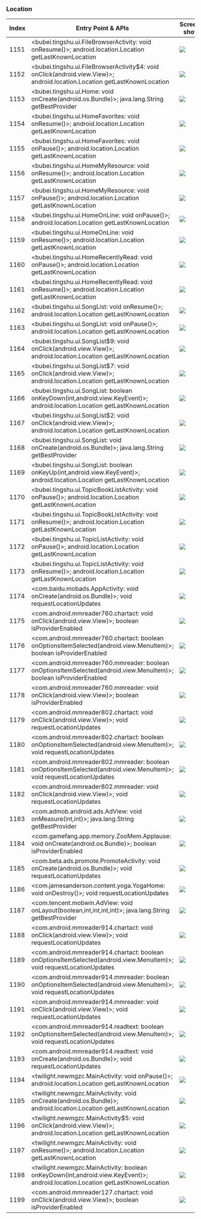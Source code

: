 ### Location
| Index | Entry Point & APIs | Screen shot | Resource id | Label |
| ------------- | ------------- | ------------- |-------------|-------------|
| 1151 | <bubei.tingshu.ui.FileBrowserActivity: void onResume()>; android.location.Location getLastKnownLocation | ![](D:\COSMOS\output\py\Drebin\VirusShare_Android_20130506\VirusShare_42e74c59a013383d09dbe74eedbf7a13\bubei.tingshu.ui.FileBrowserActivity.png) |  | |
| 1152 | <bubei.tingshu.ui.FileBrowserActivity$4: void onClick(android.view.View)>; android.location.Location getLastKnownLocation | ![](D:\COSMOS\output\py\Drebin\VirusShare_Android_20130506\VirusShare_42e74c59a013383d09dbe74eedbf7a13\bubei.tingshu.ui.FileBrowserActivity.png) |  | |
| 1153 | <bubei.tingshu.ui.Home: void onCreate(android.os.Bundle)>; java.lang.String getBestProvider | ![](D:\COSMOS\output\py\Drebin\VirusShare_Android_20130506\VirusShare_42e74c59a013383d09dbe74eedbf7a13\bubei.tingshu.ui.Home.png) |  | |
| 1154 | <bubei.tingshu.ui.HomeFavorites: void onResume()>; android.location.Location getLastKnownLocation | ![](D:\COSMOS\output\py\Drebin\VirusShare_Android_20130506\VirusShare_42e74c59a013383d09dbe74eedbf7a13\bubei.tingshu.ui.HomeFavorites.png) |  | |
| 1155 | <bubei.tingshu.ui.HomeFavorites: void onPause()>; android.location.Location getLastKnownLocation | ![](D:\COSMOS\output\py\Drebin\VirusShare_Android_20130506\VirusShare_42e74c59a013383d09dbe74eedbf7a13\bubei.tingshu.ui.HomeFavorites.png) |  | |
| 1156 | <bubei.tingshu.ui.HomeMyResource: void onResume()>; android.location.Location getLastKnownLocation | ![](D:\COSMOS\output\py\Drebin\VirusShare_Android_20130506\VirusShare_42e74c59a013383d09dbe74eedbf7a13\bubei.tingshu.ui.HomeMyResource.png) |  | |
| 1157 | <bubei.tingshu.ui.HomeMyResource: void onPause()>; android.location.Location getLastKnownLocation | ![](D:\COSMOS\output\py\Drebin\VirusShare_Android_20130506\VirusShare_42e74c59a013383d09dbe74eedbf7a13\bubei.tingshu.ui.HomeMyResource.png) |  | |
| 1158 | <bubei.tingshu.ui.HomeOnLine: void onPause()>; android.location.Location getLastKnownLocation | ![](D:\COSMOS\output\py\Drebin\VirusShare_Android_20130506\VirusShare_42e74c59a013383d09dbe74eedbf7a13\bubei.tingshu.ui.HomeOnLine.png) |  | |
| 1159 | <bubei.tingshu.ui.HomeOnLine: void onResume()>; android.location.Location getLastKnownLocation | ![](D:\COSMOS\output\py\Drebin\VirusShare_Android_20130506\VirusShare_42e74c59a013383d09dbe74eedbf7a13\bubei.tingshu.ui.HomeOnLine.png) |  | |
| 1160 | <bubei.tingshu.ui.HomeRecentlyRead: void onPause()>; android.location.Location getLastKnownLocation | ![](D:\COSMOS\output\py\Drebin\VirusShare_Android_20130506\VirusShare_42e74c59a013383d09dbe74eedbf7a13\bubei.tingshu.ui.HomeRecentlyRead.png) |  | |
| 1161 | <bubei.tingshu.ui.HomeRecentlyRead: void onResume()>; android.location.Location getLastKnownLocation | ![](D:\COSMOS\output\py\Drebin\VirusShare_Android_20130506\VirusShare_42e74c59a013383d09dbe74eedbf7a13\bubei.tingshu.ui.HomeRecentlyRead.png) |  | |
| 1162 | <bubei.tingshu.ui.SongList: void onResume()>; android.location.Location getLastKnownLocation | ![](D:\COSMOS\output\py\Drebin\VirusShare_Android_20130506\VirusShare_42e74c59a013383d09dbe74eedbf7a13\bubei.tingshu.ui.SongList.png) |  | |
| 1163 | <bubei.tingshu.ui.SongList: void onPause()>; android.location.Location getLastKnownLocation | ![](D:\COSMOS\output\py\Drebin\VirusShare_Android_20130506\VirusShare_42e74c59a013383d09dbe74eedbf7a13\bubei.tingshu.ui.SongList.png) |  | |
| 1164 | <bubei.tingshu.ui.SongList$9: void onClick(android.view.View)>; android.location.Location getLastKnownLocation | ![](D:\COSMOS\output\py\Drebin\VirusShare_Android_20130506\VirusShare_42e74c59a013383d09dbe74eedbf7a13\bubei.tingshu.ui.SongList.png) |  | |
| 1165 | <bubei.tingshu.ui.SongList$7: void onClick(android.view.View)>; android.location.Location getLastKnownLocation | ![](D:\COSMOS\output\py\Drebin\VirusShare_Android_20130506\VirusShare_42e74c59a013383d09dbe74eedbf7a13\bubei.tingshu.ui.SongList.png) |  | |
| 1166 | <bubei.tingshu.ui.SongList: boolean onKeyDown(int,android.view.KeyEvent)>; android.location.Location getLastKnownLocation | ![](D:\COSMOS\output\py\Drebin\VirusShare_Android_20130506\VirusShare_42e74c59a013383d09dbe74eedbf7a13\bubei.tingshu.ui.SongList.png) |  | |
| 1167 | <bubei.tingshu.ui.SongList$2: void onClick(android.view.View)>; android.location.Location getLastKnownLocation | ![](D:\COSMOS\output\py\Drebin\VirusShare_Android_20130506\VirusShare_42e74c59a013383d09dbe74eedbf7a13\bubei.tingshu.ui.SongList.png) |  | |
| 1168 | <bubei.tingshu.ui.SongList: void onCreate(android.os.Bundle)>; java.lang.String getBestProvider | ![](D:\COSMOS\output\py\Drebin\VirusShare_Android_20130506\VirusShare_42e74c59a013383d09dbe74eedbf7a13\bubei.tingshu.ui.SongList.png) |  | |
| 1169 | <bubei.tingshu.ui.SongList: boolean onKeyUp(int,android.view.KeyEvent)>; android.location.Location getLastKnownLocation | ![](D:\COSMOS\output\py\Drebin\VirusShare_Android_20130506\VirusShare_42e74c59a013383d09dbe74eedbf7a13\bubei.tingshu.ui.SongList.png) |  | |
| 1170 | <bubei.tingshu.ui.TopicBookListActivity: void onPause()>; android.location.Location getLastKnownLocation | ![](D:\COSMOS\output\py\Drebin\VirusShare_Android_20130506\VirusShare_42e74c59a013383d09dbe74eedbf7a13\bubei.tingshu.ui.TopicBookListActivity.png) |  | |
| 1171 | <bubei.tingshu.ui.TopicBookListActivity: void onResume()>; android.location.Location getLastKnownLocation | ![](D:\COSMOS\output\py\Drebin\VirusShare_Android_20130506\VirusShare_42e74c59a013383d09dbe74eedbf7a13\bubei.tingshu.ui.TopicBookListActivity.png) |  | |
| 1172 | <bubei.tingshu.ui.TopicListActivity: void onPause()>; android.location.Location getLastKnownLocation | ![](D:\COSMOS\output\py\Drebin\VirusShare_Android_20130506\VirusShare_42e74c59a013383d09dbe74eedbf7a13\bubei.tingshu.ui.TopicListActivity.png) |  | |
| 1173 | <bubei.tingshu.ui.TopicListActivity: void onResume()>; android.location.Location getLastKnownLocation | ![](D:\COSMOS\output\py\Drebin\VirusShare_Android_20130506\VirusShare_42e74c59a013383d09dbe74eedbf7a13\bubei.tingshu.ui.TopicListActivity.png) |  | |
| 1174 | <com.baidu.mobads.AppActivity: void onCreate(android.os.Bundle)>; void requestLocationUpdates | ![](D:\COSMOS\output\py\Drebin\VirusShare_Android_20130506\VirusShare_fdc770a89014a894efa22bb569c4e822\com.baidu.mobads.AppActivity.png) |  | |
| 1175 | <com.android.mmreader760.chartact: void onClick(android.view.View)>; boolean isProviderEnabled | ![](D:\COSMOS\output\py\Drebin\VirusShare_Android_20130506\VirusShare_3fcdea1941935e2427437175c2e19289\com.android.mmreader760.chartact.png) |  | |
| 1176 | <com.android.mmreader760.chartact: boolean onOptionsItemSelected(android.view.MenuItem)>; boolean isProviderEnabled | ![](D:\COSMOS\output\py\Drebin\VirusShare_Android_20130506\VirusShare_3fcdea1941935e2427437175c2e19289\com.android.mmreader760.chartact.png) |  | |
| 1177 | <com.android.mmreader760.mmreader: boolean onOptionsItemSelected(android.view.MenuItem)>; boolean isProviderEnabled | ![](D:\COSMOS\output\py\Drebin\VirusShare_Android_20130506\VirusShare_3fcdea1941935e2427437175c2e19289\com.android.mmreader760.mmreader.png) |  | |
| 1178 | <com.android.mmreader760.mmreader: void onClick(android.view.View)>; boolean isProviderEnabled | ![](D:\COSMOS\output\py\Drebin\VirusShare_Android_20130506\VirusShare_3fcdea1941935e2427437175c2e19289\com.android.mmreader760.mmreader.png) |  | |
| 1179 | <com.android.mmreader802.chartact: void onClick(android.view.View)>; void requestLocationUpdates | ![](D:\COSMOS\output\py\Drebin\VirusShare_Android_20130506\VirusShare_e307ac28a7fc57251d81b61695d58b19\com.android.mmreader802.chartact.png) |  | |
| 1180 | <com.android.mmreader802.chartact: boolean onOptionsItemSelected(android.view.MenuItem)>; void requestLocationUpdates | ![](D:\COSMOS\output\py\Drebin\VirusShare_Android_20130506\VirusShare_e307ac28a7fc57251d81b61695d58b19\com.android.mmreader802.chartact.png) |  | |
| 1181 | <com.android.mmreader802.mmreader: boolean onOptionsItemSelected(android.view.MenuItem)>; void requestLocationUpdates | ![](D:\COSMOS\output\py\Drebin\VirusShare_Android_20130506\VirusShare_e307ac28a7fc57251d81b61695d58b19\com.android.mmreader802.mmreader.png) |  | |
| 1182 | <com.android.mmreader802.mmreader: void onClick(android.view.View)>; void requestLocationUpdates | ![](D:\COSMOS\output\py\Drebin\VirusShare_Android_20130506\VirusShare_e307ac28a7fc57251d81b61695d58b19\com.android.mmreader802.mmreader.png) |  | |
| 1183 | <com.admob.android.ads.AdView: void onMeasure(int,int)>; java.lang.String getBestProvider | ![](D:\COSMOS\output\py\Drebin\VirusShare_Android_20130506\VirusShare_a48002cb40882b7b4fc6821119bdb2a6\com.sillycube.android.mathscramble.SmartMathMain.png) | {'2131165189': <sensitive_component.SensitiveComponent.SensitiveView object at 0x000001D8DF037F28>} | |
| 1184 | <com.gamefang.app.memory.ZooMem.Applause: void onCreate(android.os.Bundle)>; boolean isProviderEnabled | ![](D:\COSMOS\output\py\Drebin\VirusShare_Android_20130506\VirusShare_4012784515fa4fd95903f0049b3e6ab3\com.gamefang.app.memory.ZooMem.Applause.png) |  | |
| 1185 | <com.beta.ads.promote.PromoteActivity: void onCreate(android.os.Bundle)>; void requestLocationUpdates | ![](D:\COSMOS\output\py\Drebin\VirusShare_Android_20130506\VirusShare_402ff86c3394c7003dce805476cb471f\com.beta.ads.promote.PromoteActivity.png) |  | |
| 1186 | <com.jamesanderson.content.yoga.YogaHome: void onDestroy()>; void requestLocationUpdates | ![](D:\COSMOS\output\py\Drebin\VirusShare_Android_20130506\VirusShare_402ff86c3394c7003dce805476cb471f\com.jamesanderson.content.yoga.YogaHome.png) |  | |
| 1187 | <com.tencent.mobwin.AdView: void onLayout(boolean,int,int,int,int)>; java.lang.String getBestProvider | ![](D:\COSMOS\output\py\Drebin\VirusShare_Android_20130506\VirusShare_403ba8baabd93af636a938d7fd723a61\cn.playboy.oneclickroot.UniversalAndroot.png) | {'2130903040': <sensitive_component.SensitiveComponent.SensitiveView object at 0x000001D8DEC66DA0>} | |
| 1188 | <com.android.mmreader914.chartact: void onClick(android.view.View)>; void requestLocationUpdates | ![](D:\COSMOS\output\py\Drebin\VirusShare_Android_20130506\VirusShare_40776cbbbaff85692ea3c7c6c6b3e44a\com.android.mmreader914.chartact.png) |  | |
| 1189 | <com.android.mmreader914.chartact: boolean onOptionsItemSelected(android.view.MenuItem)>; void requestLocationUpdates | ![](D:\COSMOS\output\py\Drebin\VirusShare_Android_20130506\VirusShare_40776cbbbaff85692ea3c7c6c6b3e44a\com.android.mmreader914.chartact.png) |  | |
| 1190 | <com.android.mmreader914.mmreader: boolean onOptionsItemSelected(android.view.MenuItem)>; void requestLocationUpdates | ![](D:\COSMOS\output\py\Drebin\VirusShare_Android_20130506\VirusShare_40776cbbbaff85692ea3c7c6c6b3e44a\com.android.mmreader914.mmreader.png) |  | |
| 1191 | <com.android.mmreader914.mmreader: void onClick(android.view.View)>; void requestLocationUpdates | ![](D:\COSMOS\output\py\Drebin\VirusShare_Android_20130506\VirusShare_40776cbbbaff85692ea3c7c6c6b3e44a\com.android.mmreader914.mmreader.png) |  | |
| 1192 | <com.android.mmreader914.readtext: boolean onOptionsItemSelected(android.view.MenuItem)>; void requestLocationUpdates | ![](D:\COSMOS\output\py\Drebin\VirusShare_Android_20130506\VirusShare_40776cbbbaff85692ea3c7c6c6b3e44a\com.android.mmreader914.readtext.png) |  | |
| 1193 | <com.android.mmreader914.readtext: void onCreate(android.os.Bundle)>; void requestLocationUpdates | ![](D:\COSMOS\output\py\Drebin\VirusShare_Android_20130506\VirusShare_40776cbbbaff85692ea3c7c6c6b3e44a\com.android.mmreader914.readtext.png) |  | |
| 1194 | <twilight.newmgzc.MainActivity: void onPause()>; android.location.Location getLastKnownLocation | ![](D:\COSMOS\output\py\Drebin\VirusShare_Android_20130506\VirusShare_40d63cd2d4d5123b19f89940b206a85d\twilight.newmgzc.MainActivity.png) |  | |
| 1195 | <twilight.newmgzc.MainActivity: void onCreate(android.os.Bundle)>; android.location.Location getLastKnownLocation | ![](D:\COSMOS\output\py\Drebin\VirusShare_Android_20130506\VirusShare_40d63cd2d4d5123b19f89940b206a85d\twilight.newmgzc.MainActivity.png) |  | |
| 1196 | <twilight.newmgzc.MainActivity$5: void onClick(android.view.View)>; android.location.Location getLastKnownLocation | ![](D:\COSMOS\output\py\Drebin\VirusShare_Android_20130506\VirusShare_40d63cd2d4d5123b19f89940b206a85d\twilight.newmgzc.MainActivity.png) | {'2131165190': <sensitive_component.SensitiveComponent.SensitiveView object at 0x000001D8DEB38E10>} | |
| 1197 | <twilight.newmgzc.MainActivity: void onResume()>; android.location.Location getLastKnownLocation | ![](D:\COSMOS\output\py\Drebin\VirusShare_Android_20130506\VirusShare_40d63cd2d4d5123b19f89940b206a85d\twilight.newmgzc.MainActivity.png) |  | |
| 1198 | <twilight.newmgzc.MainActivity: boolean onKeyDown(int,android.view.KeyEvent)>; android.location.Location getLastKnownLocation | ![](D:\COSMOS\output\py\Drebin\VirusShare_Android_20130506\VirusShare_40d63cd2d4d5123b19f89940b206a85d\twilight.newmgzc.MainActivity.png) |  | |
| 1199 | <com.android.mmreader127.chartact: void onClick(android.view.View)>; boolean isProviderEnabled | ![](D:\COSMOS\output\py\Drebin\VirusShare_Android_20130506\VirusShare_40d7ecb8389f4c2cd9f6fbfc2134251b\com.android.mmreader127.chartact.png) |  | |
